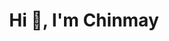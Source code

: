 <h1 align="center">Hi 👋, I'm Chinmay</h1>
<!-- <h3 align="center">I'm an  data analyst with a passion for exploring and understanding data. I'm excited to be part of the data science and analytics community, and look forward to learning and growing in the field. I'm always looking for new opportunities to utilize my data analysis skills, and am open to collaboration with like-minded individuals.(yeah I didn't write this obv xD)</h3>

<!-- <img align="right" alt="coding" width="400" src="https://media.giphy.com/media/VJovr7xzRFu7SgBFrf/giphy.gif">

<p align="left"> <img src="https://komarev.com/ghpvc/?username=tchinmay47&label=Profile%20views&color=0e75b6&style=flat" alt="tchinmay47" /> </p>

<p align="left"> <a href="https://twitter.com/tchinmay47" target="_blank"><img src="https://img.shields.io/twitter/follow/tchinmay47?logo=twitter&style=for-the-badge" alt="tchinmay47" /></a> </p>

- 👨‍💻 All of my projects are available <a href="https://drive.google.com/file/d/1J86JjpgSbnAc9IYTsXIHEIh5CpyeC962/view?usp=share_link" target="_blank">here</a>

- 📫 How to reach me **tchinmay47@gmail.com**

- 📄 Know about my experiences <a href="https://drive.google.com/file/d/1zEqtO93SGlRsGGp0y2p0gyXr1GLg0BMu/view?usp=sharing" target="_blank">here</a>

<h3 align="left">Connect with me:</h3>
<p align="left">
<a href="https://twitter.com/tchinmay47" target="_blank"><img align="center" src="https://iili.io/HfCeRWu.png" alt="tchinmay47" height="40" width="40" /></a>
<a href="https://linkedin.com/in/chinmaytanawade" target="_blank"><img align="center" src="https://cdn-icons-png.flaticon.com/512/145/145807.png" alt="chinmaytanawade" height="40" width="40" /></a>
</p>

<h3 align="left">Languages and Tools:</h3>
<p align="left"> <a href="https://www.python.org" target="_blank" rel="noreferrer"> <img src="https://iili.io/HfCXEOu.md.png" alt="python" width="40" height="40"/></a>
<a href="https://jupyter.org" target="_blank" rel="noreferrer"> <img src="https://iili.io/HKtOSov.md.png" alt="jupyter notebook" width="40" height="40"/></a>
<a href="https://www.w3schools.com/sql" target="_blank" rel="noreferrer"> <img src="https://iili.io/HKtUkNt.png" alt="SQL" width="40" height="40"/></a>
<a href="https://www.w3schools.com/cpp/" target="_blank" rel="noreferrer"> <img src="https://upload.wikimedia.org/wikipedia/commons/thumb/1/18/ISO_C%2B%2B_Logo.svg/800px-ISO_C%2B%2B_Logo.svg.png" alt="cplusplus" width="40" height="40"/> </a> 
<a href="https://pandas.pydata.org/" target="_blank" rel="noreferrer"> <img src="https://upload.wikimedia.org/wikipedia/commons/thumb/e/ed/Pandas_logo.svg/1200px-Pandas_logo.svg.png" alt="pandas" width="80" height="40"/> </a> 
<a href="https://www.postgresql.org" target="_blank" rel="noreferrer"> <img src="https://images.g2crowd.com/uploads/product/image/large_detail/large_detail_251be2af3ae607c45c14e816eaa1cf41/postgresql.png" alt="postgresql" width="40" height="40"/> </a>  
<a href="https://scikit-learn.org/" target="_blank" rel="noreferrer"> <img src="https://upload.wikimedia.org/wikipedia/commons/thumb/0/05/Scikit_learn_logo_small.svg/2560px-Scikit_learn_logo_small.svg.png" alt="scikit_learn" width="65" height="40"/> </a> 
<a href="https://www.photoshop.com/en" target="_blank" rel="noreferrer"> <img src="https://upload.wikimedia.org/wikipedia/commons/thumb/a/af/Adobe_Photoshop_CC_icon.svg/640px-Adobe_Photoshop_CC_icon.svg.png" alt="photoshop" width="40" height="40"/> </a> 
<a href="https://www.adobe.com/in/products/illustrator.html" target="_blank" rel="noreferrer"> <img src="https://www.vectorlogo.zone/logos/adobe_illustrator/adobe_illustrator-icon.svg" alt="illustrator" width="40" height="40"/> </a>



  </p>

